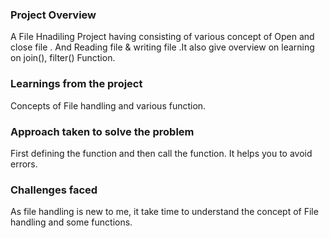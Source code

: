 ### Project Overview

 A File Hnadiling Project having consisting of various concept of Open and close file . And Reading file & writing file .It also give  overview on learning on join(), filter() Function.


### Learnings from the project

 Concepts of File handling and various function. 


### Approach taken to solve the problem

 First defining the function and then call the function. It helps you to avoid errors.



### Challenges faced

 As file handling is new to me, it take time to understand the concept of File handling and some functions.



